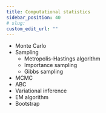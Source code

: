 ```yaml
---
title: Computational statistics
sidebar_position: 40
# slug: 
custom_edit_url: ""
---
```


- Monte Carlo
- Sampling
    - Metropolis-Hastings algorithm
    - Importance sampling
    - Gibbs sampling
- MCMC
- ABC
- Variational inference
- EM algorithm
- Bootstrap